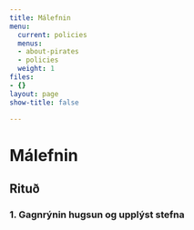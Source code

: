 ```yaml
---
title: Málefnin
menu:
  current: policies
  menus:
  - about-pirates
  - policies
  weight: 1
files:
- {}
layout: page
show-title: false

---
```

# **Málefnin**

## Rituð

### 1. Gagnrýnin hugsun og upplýst stefna